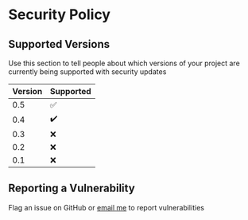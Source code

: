 # Security Policy

## Supported Versions

Use this section to tell people about which versions of your project are currently being supported with security updates

| Version | Supported |
| ------- | ------------------ |
| 0.5 | :white_check_mark: |
| 0.4 | :heavy_check_mark: |
| 0.3 | :x: |
| 0.2 | :x: |
| 0.1 | :x: |

## Reporting a Vulnerability

Flag an issue on GitHub or [email me](max@fullimage.net) to report vulnerabilities
